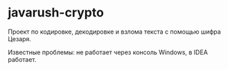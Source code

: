 # javarush-crypto

Проект по кодировке, декодировке и взлома текста
с помощью шифра Цезаря.

Известные проблемы:
не работает через консоль Windows, в IDEA работает.